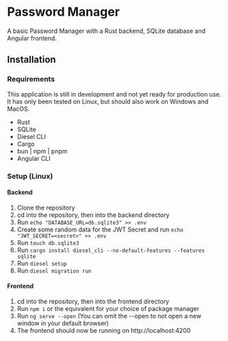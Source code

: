 # Password Manager

A basic Password Manager with a Rust backend, SQLite database and Angular frontend.

## Installation

### Requirements

This application is still in development and not yet ready for production use.
It has only been tested on Linux, but should also work on Windows and MacOS.

- Rust
- SQLite
- Diesel CLI
- Cargo
- bun | npm | pnpm
- Angular CLI

### Setup (Linux)

#### Backend

1. Clone the repository
2. cd into the repository, then into the backend directory
3. Run `echo "DATABASE_URL=db.sqlite3" >> .env`
4. Create some random data for the JWT Secret and run `echo "JWT_SECRET=<secret>" >> .env`
5. Run `touch db.sqlite3`
6. Run `cargo install diesel_cli --no-default-features --features sqlite`
7. Run `diesel setup`
8. Run `diesel migration run`

#### Frontend

1. cd into the repository, then into the frontend directory
2. Run `npm i` or the equivalent for your choice of package manager
3. Run `ng serve --open` (You can omit the --open to not open a new window in your default browser)
4. The frontend should now be running on http://localhost:4200